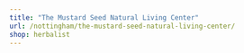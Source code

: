 ```yaml
---
title: "The Mustard Seed Natural Living Center"
url: /nottingham/the-mustard-seed-natural-living-center/
shop: herbalist
---
```

